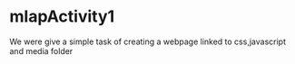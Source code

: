 # mlapActivity1
We were give a simple task of creating a webpage linked to css,javascript and media folder
